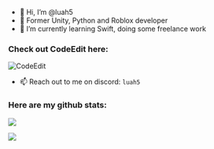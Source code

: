 - 👋 Hi, I’m @luah5
- 👀 Former Unity, Python and Roblox developer
- 🌱 I’m currently learning Swift, doing some freelance work

### Check out CodeEdit here:
![CodeEdit](https://github.com/CodeEditApp/CodeEdit)

- 📫 Reach out to me on discord: `luah5`

### Here are my github stats:

![](https://github-readme-stats.vercel.app/api?username=luah5&show_icons=true)

[![](https://github-readme-stats.vercel.app/api/top-langs/?username=luah5)](https://github.com/luah5/github-readme-stats)
